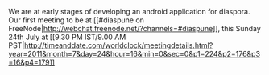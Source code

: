 We are at early stages of developing an android application for diaspora. Our first meeting to be at [[#diaspune on FreeNode|http://webchat.freenode.net/?channels=#diaspune]], this Sunday 24th July at [[9.30 PM IST/9.00 AM PST|http://timeanddate.com/worldclock/meetingdetails.html?year=2011&month=7&day=24&hour=16&min=0&sec=0&p1=224&p2=176&p3=16&p4=179]] 